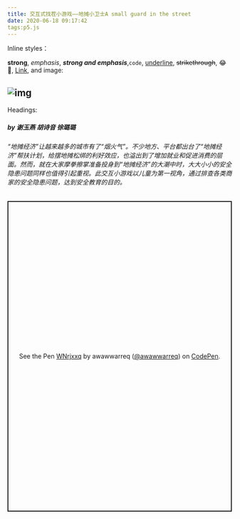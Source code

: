 ```yaml
---
title: 交互式找茬小游戏——地摊小卫士A small guard in the street
date: 2020-06-18 09:17:42
tags:p5.js
---
```

Inline styles：

**strong**, *emphasis*, ***strong and emphasis***,`code`, <u>underline</u>, ~~strikethrough~~, :joy:🤣, [Link](https://example.com), and image:

![img](https://picsum.photos/600/400/?random)
---

Headings:

##### by 谢玉燕 胡诗音 徐璐璐

###### “地摊经济”让越来越多的城市有了“烟火气”。不少地方、平台都出台了“地摊经济”帮扶计划，给摆地摊松绑的利好效应，也溢出到了增加就业和促进消费的层面。然而，就在大家摩拳擦掌准备投身到“地摊经济”的大潮中时，大大小小的安全隐患问题同样也值得引起重视。此交互小游戏以儿童为第一视角，通过排查各类商家的安全隐患问题，达到安全教育的目的。

<p class="codepen" data-height="696" data-theme-id="light" data-default-tab="result" data-user="awawwarreq" data-slug-hash="WNrjxxq" style="height: 696px; box-sizing: border-box; display: flex; align-items: center; justify-content: center; border: 2px solid; margin: 1em 0; padding: 1em;" data-pen-title="WNrjxxq">
  <span>See the Pen <a href="https://codepen.io/awawwarreq/pen/WNrjxxq">
  WNrjxxq</a> by awawwarreq (<a href="https://codepen.io/awawwarreq">@awawwarreq</a>)
  on <a href="https://codepen.io">CodePen</a>.</span>
</p>
<script async src="https://static.codepen.io/assets/embed/ei.js"></script>
